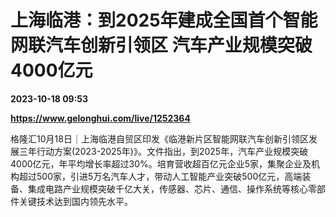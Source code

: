# 上海临港：到2025年建成全国首个智能网联汽车创新引领区 汽车产业规模突破4000亿元

**2023-10-18 09:53**

**https://www.gelonghui.com/live/1252364**

格隆汇10月18日｜上海临港自贸区印发《临港新片区智能网联汽车创新引领区发展三年行动方案(2023-2025年)》。文件指出，到2025年，汽车产业规模突破4000亿元，年平均增长率超过30%。培育营收超百亿元企业5家，集聚企业及机构超过500家，引进5万名汽车人才，带动人工智能产业突破500亿元，高端装备、集成电路产业规模突破千亿大关，传感器、芯片、通信、操作系统等核心零部件关键技术达到国内领先水平。